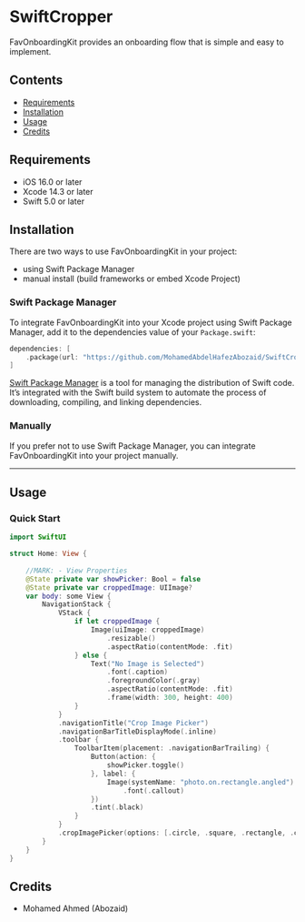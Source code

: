 # SwiftCropper

FavOnboardingKit provides an onboarding flow that is simple and easy to implement.


## Contents

- [Requirements](#requirements)
- [Installation](#installation)
- [Usage](#usage)
- [Credits](#credits)

## Requirements

- iOS 16.0 or later
- Xcode 14.3 or later
- Swift 5.0 or later


## Installation
There are two ways to use FavOnboardingKit in your project:
- using Swift Package Manager
- manual install (build frameworks or embed Xcode Project)

### Swift Package Manager

To integrate FavOnboardingKit into your Xcode project using Swift Package Manager, add it to the dependencies value of your `Package.swift`:

```swift
dependencies: [
    .package(url: "https://github.com/MohamedAbdelHafezAbozaid/SwiftCropper.git", .upToNextMajor(from: "1.0.0"))
]
```
[Swift Package Manager](https://swift.org/package-manager/) is a tool for managing the distribution of Swift code. It’s integrated with the Swift build system to automate the process of downloading, compiling, and linking dependencies.

### Manually

If you prefer not to use Swift Package Manager, you can integrate FavOnboardingKit into your project manually.

---

## Usage

### Quick Start

```swift
import SwiftUI

struct Home: View {
    
    //MARK: - View Properties
    @State private var showPicker: Bool = false
    @State private var croppedImage: UIImage?
    var body: some View {
        NavigationStack {
            VStack {
                if let croppedImage {
                    Image(uiImage: croppedImage)
                        .resizable()
                        .aspectRatio(contentMode: .fit)
                } else {
                    Text("No Image is Selected")
                        .font(.caption)
                        .foregroundColor(.gray)
                        .aspectRatio(contentMode: .fit)
                        .frame(width: 300, height: 400)
                }
            }
            .navigationTitle("Crop Image Picker")
            .navigationBarTitleDisplayMode(.inline)
            .toolbar {
                ToolbarItem(placement: .navigationBarTrailing) {
                    Button(action: {
                        showPicker.toggle()
                    }, label: {
                        Image(systemName: "photo.on.rectangle.angled")
                            .font(.callout)
                    })
                    .tint(.black)
                }
            }
            .cropImagePicker(options: [.circle, .square, .rectangle, .custom(.init(width: 200, height: 200))], show: $showPicker, croppedImage: $croppedImage)
        }
    }
}
```

## Credits

- Mohamed Ahmed (Abozaid)
